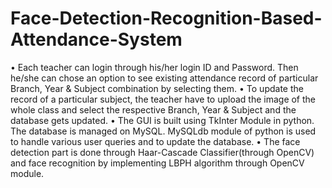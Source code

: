 # Face-Detection-Recognition-Based-Attendance-System

• Each teacher can login through his/her login ID and Password. Then he/she can chose an option to see existing attendance record of particular Branch, Year & Subject combination by selecting them.
• To update the record of a particular subject, the teacher have to upload the image of the whole class and select the respective Branch, Year & Subject and the database gets updated.
• The GUI is built using TkInter Module in python. The database is managed on MySQL. MySQLdb module of python is used to handle various user queries and to update the database.
• The face detection part is done through Haar-Cascade Classifier(through OpenCV) and face recognition by implementing LBPH algorithm through OpenCV module.
